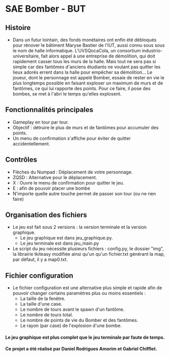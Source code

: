 # SAE Bomber - BUT

## Histoire

- Dans un futur lointain, des fonds monétaires ont enfin été débloqués pour rénover le bâtiment Maryse Bastier de l'IUT, aussi connu sous sous le nom de halle informatique. L'UVSQocaCola, un consortium industrio-universitaire, fait alors appel à une entreprise de démolition, qui doit rapidement casser tous les murs de la halle. Mais tout ne sera pas si simple car des fantômes d'anciens étudiants ne voulant pas quitter les lieux adorés errent dans la halle pour empêcher sa démolition... Le joueur, dont le personnage est appelé Bomber, essaie de rester en vie le plus longtemps possible en faisant exploser un maximum de murs et de fantômes, ce qui lui rapporte des points. Pour ce faire, il pose des bombes, se met à l'abri le temps qu'elles explosent.

## Fonctionnalités principales

- Gameplay en tour par tour.
- Objectif : détruire le plus de murs et de fantômes pour accumuler des points.
- Un menu de confirmation s'affiche pour éviter de quitter accidentellement.

## Contrôles

- Flèches du Numpad : Déplacement de votre personnage.
- ZQSD : Alternative pour le déplacement.
- X : Ouvre le menu de confirmation pour quitter le jeu.
- E : afin de pouvoir placer une bombe
- N'importe quelle autre touche permet de passer son tour (ou ne rien faire)

## Organisation des fichiers
- Le jeu est fait sous 2 versions : la version terminale et la version graphique.
  - Le jeu graphique est dans jeu_graphique.py.
  - Le jeu terminale est dans jeu_main.py
- Le script du jeu nécessite plusieurs fichiers : config.py, le dossier "img", la librairie tkiteasy modifiée ainsi qu'un qu'un fichier.txt générant la map, par défaut, il y a map0.txt.

## Fichier configuration
- Le fichier configuration est une alternative plus simple et rapide afin de pouvoir changer certains paramètres plus ou moins essentiels :
  - La taille de la fenètre.
  - La taille d'une case.
  - Le nombre de tours avant le spawn d'un fantôme.
  - Le nombre de tours total.
  - Le nombre de points de vie du Bomber et des fantômes.
  - Le rayon (par case) de l'explosion d'une bombe.

#### Le jeu graphique est plus complet que le jeu terminale par faute de temps.


#### Ce projet a été réalisé par Daniel Rodrigues Amorim et Gabriel Chifflet.



